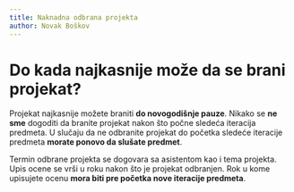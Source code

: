 ```yaml
---
title: Naknadna odbrana projekta
author: Novak Boškov
---
```


# Do kada najkasnije može da se brani projekat?

Projekat najkasnije možete braniti **do novogodišnje pauze**. Nikako
se **ne sme** dogoditi da branite projekat nakon što počne sledeća
iteracija predmeta. U slučaju da ne odbranite projekat do početka
sledeće iteracije predmeta **morate ponovo da slušate predmet**.

Termin odbrane projekta se dogovara sa asistentom kao i tema
projekta. Upis ocene se vrši u roku nakon što je projekat
odbranjen. Rok u kome upisujete ocenu **mora biti pre početka nove
iteracije predmeta**.
